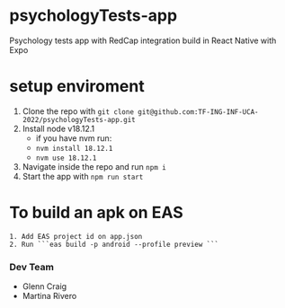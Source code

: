 # psychologyTests-app

Psychology tests app with RedCap integration build in React Native with Expo

# setup enviroment

1. Clone the repo with `git clone git@github.com:TF-ING-INF-UCA-2022/psychologyTests-app.git`
2. Install node v18.12.1
   - if you have nvm run:
   - `nvm install 18.12.1`
   - `nvm use 18.12.1`
3. Navigate inside the repo and run `npm i`
4. Start the app with `npm run start`

# To build an apk on EAS

    1. Add EAS project id on app.json
    2. Run ```eas build -p android --profile preview ```

### Dev Team

- Glenn Craig
- Martina Rivero
